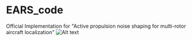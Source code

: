 # EARS_code
Official Implementation for "Active propulsion noise shaping for multi-rotor aircraft localization"
![Alt text](https://drive.google.com/file/d/1iyHyA9a6TGQ-eRdPeqEfneJ3BpsHuoxj/view?usp=drive_link)

